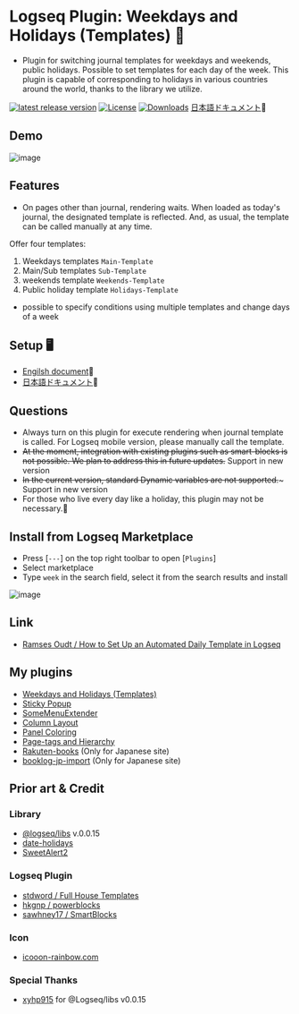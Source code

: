 # Logseq Plugin: Weekdays and Holidays (Templates) 🛌

- Plugin for switching journal templates for weekdays and weekends, public holidays. Possible to set templates for each day of the week. This plugin is capable of corresponding to holidays in various countries around the world, thanks to the library we utilize.

[![latest release version](https://img.shields.io/github/v/release/YU000jp/logseq-plugin-weekdays-and-weekends)](https://github.com/YU000jp/logseq-plugin-weekdays-and-weekends/releases)
[![License](https://img.shields.io/github/license/YU000jp/logseq-plugin-weekdays-and-weekends?color=blue)](https://github.com/YU000jp/logseq-plugin-weekdays-and-weekends/LICENSE)
[![Downloads](https://img.shields.io/github/downloads/YU000jp/logseq-plugin-weekdays-and-weekends/total.svg)](https://github.com/YU000jp/logseq-plugin-weekdays-and-weekends/releases)
 [日本語ドキュメント](https://github.com/YU000jp/logseq-plugin-weekdays-and-weekends/wiki/%E6%97%A5%E6%9C%AC%E8%AA%9E%E3%83%89%E3%82%AD%E3%83%A5%E3%83%A1%E3%83%B3%E3%83%88)📝
 
## Demo

![image](https://user-images.githubusercontent.com/111847207/235460001-a731d9eb-8b45-4c55-8789-d73e24bb655a.gif)

## Features

- On pages other than journal, rendering waits. When loaded as today's journal, the designated template is reflected. And, as usual, the template can be called manually at any time.

Offer four templates:

1. Weekdays templates `Main-Template`
1. Main/Sub templates `Sub-Template`
1. weekends template `Weekends-Template`
1. Public holiday template `Holidays-Template`

- possible to specify conditions using multiple templates and change days of a week

## Setup 🖥️

- [Engilsh document](https://github.com/YU000jp/logseq-plugin-weekdays-and-weekends/wiki/English-document)📝
- [日本語ドキュメント](https://github.com/YU000jp/logseq-plugin-weekdays-and-weekends/wiki/%E6%97%A5%E6%9C%AC%E8%AA%9E%E3%83%89%E3%82%AD%E3%83%A5%E3%83%A1%E3%83%B3%E3%83%88)📝

## Questions

- Always turn on this plugin for execute rendering when journal template is called. For Logseq mobile version, please manually call the template.
- ~~At the moment, integration with existing plugins such as smart-blocks is not possible. We plan to address this in future updates.~~ Support in new version
- ~~In the current version, standard Dynamic variables are not supported.~~~ Support in new version
- For those who live every day like a holiday, this plugin may not be necessary.🤣

## Install from Logseq Marketplace

- Press [`---`] on the top right toolbar to open [`Plugins`]
- Select marketplace
- Type `week` in the search field, select it from the search results and install

![image](https://user-images.githubusercontent.com/111847207/236143556-6404ec21-5e5f-457f-9193-f89f00330ff0.png)

## Link

- [Ramses Oudt / How to Set Up an Automated Daily Template in Logseq](https://thinkstack.club/how-to-set-up-an-automated-daily-template-in-logseq/)

## My plugins

- [Weekdays and Holidays (Templates)](https://github.com/YU000jp/logseq-plugin-weekdays-and-weekends)
- [Sticky Popup](https://github.com/YU000jp/logseq-plugin-sticky-popup)
- [SomeMenuExtender](https://github.com/YU000jp/logseq-plugin-some-menu-extender)
- [Column Layout](https://github.com/YU000jp/Logseq-column-Layout)
- [Panel Coloring](https://github.com/YU000jp/logseq-plugin-panel-coloring)
- [Page-tags and Hierarchy](https://github.com/YU000jp/logseq-page-tags-and-hierarchy)
- [Rakuten-books](https://github.com/YU000jp/logseq-plugin-rakuten-books) (Only for Japanese site)
- [booklog-jp-import](https://github.com/YU000jp/logseq-plugin-booklog-jp-import) (Only for Japanese site)

## Prior art & Credit

### Library

- [@logseq/libs](https://logseq.github.io/plugins/) v.0.0.15
- [date-holidays](https://github.com/commenthol/date-holidays)
- [SweetAlert2](https://sweetalert2.github.io/)

### Logseq Plugin

- [stdword / Full House Templates](https://github.com/stdword/logseq13-full-house-plugin)
- [hkgnp / powerblocks](https://github.com/hkgnp/logseq-powerblocks-plugin)
- [sawhney17 / SmartBlocks](https://github.com/sawhney17/logseq-smartblocks)

### Icon

- [icooon-rainbow.com](https://icon-rainbow.com/%e3%82%a4%e3%83%93%e3%82%ad%e3%82%92%e3%81%8b%e3%81%84%e3%81%a6%e5%af%9d%e3%81%a6%e3%82%8b%e4%ba%ba%e3%81%ae%e3%82%a2%e3%82%a4%e3%82%b3%e3%83%b3%e7%b4%a0%e6%9d%90/)

### Special Thanks

- [xyhp915](https://github.com/xyhp915) for @Logseq/libs v0.0.15

